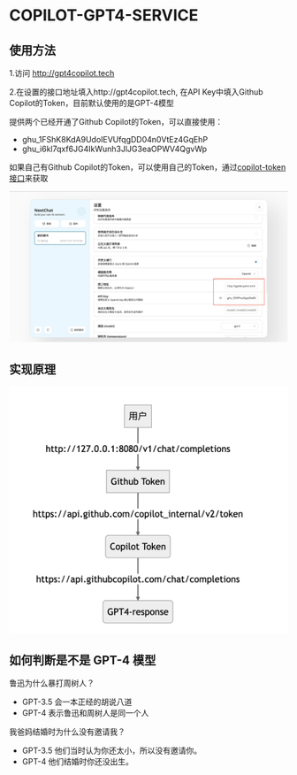 # COPILOT-GPT4-SERVICE

## 使用方法
1.访问 http://gpt4copilot.tech

2.在设置的接口地址填入http://gpt4copilot.tech, 在API Key中填入Github Copilot的Token，目前默认使用的是GPT-4模型

提供两个已经开通了Github Copilot的Token，可以直接使用：
- ghu_1FShK8KdA9UdoIEVUfqgDD04n0VtEz4GqEhP
- ghu_i6kl7qxf6JG4IkWunh3JlJG3eaOPWV4QgvWp

如果自己有Github Copilot的Token，可以使用自己的Token，通过[copilot-token接口](https://cocopilot.org/copilot/token)来获取

![步骤1](/assets/step1.png)

## 实现原理

![实现原理](/assets/principle.png)

## 如何判断是不是 GPT-4 模型
鲁迅为什么暴打周树人？
- GPT-3.5 会一本正经的胡说八道
- GPT-4 表示鲁迅和周树人是同一个人

我爸妈结婚时为什么没有邀请我？
- GPT-3.5 他们当时认为你还太小，所以没有邀请你。
- GPT-4 他们结婚时你还没出生。


